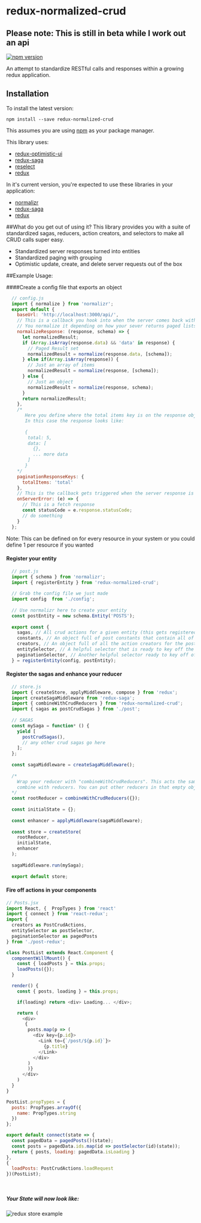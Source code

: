 # redux-normalized-crud

## Please note: This is still in beta while I work out an api

[![npm version](https://img.shields.io/npm/v/redux-normalized-crud.svg)](https://www.npmjs.com/package/redux-normalized-crud)

An attempt to standardize RESTful calls and responses within a growing redux application. 

## Installation

To install the latest version:

```
npm install --save redux-normalized-crud
```

This assumes you are using [npm](https://www.npmjs.com/) as your package manager.  

This library uses: 
* [redux-optimistic-ui](https://github.com/mattkrick/redux-optimistic-ui)
* [redux-saga](https://github.com/redux-saga/redux-saga)
* [reselect](https://github.com/reactjs/reselect)
* [redux](https://github.com/reactjs/redux)

In it's current version, you're expected to use these libraries in your application:
* [normalizr](https://github.com/paularmstrong/normalizr)
* [redux-saga](https://github.com/redux-saga/redux-saga)
* [redux](https://github.com/reactjs/redux)


##What do you get out of using it?
This library provides you with a suite of standardized sagas, reducers, action creators, and selectors to make all CRUD calls super easy.
* Standardized server responses turned into entities
* Standardized paging with grouping
* Optimistic update, create, and delete server requests out of the box

##Example Usage:

####Create a config file that exports an object

~~~~javascript
  // config.js
  import { normalize } from 'normalizr';
  export default {
    baseUrl: 'http://localhost:3000/api/',
    // This is a callback you hook into when the server comes back with an OK (Status 200) response
    // You normalize it depending on how your sever returns paged lists, or resources
    normalizeResponse: (response, schema) => {
      let normalizedResult;
      if (Array.isArray(response.data) && 'data' in response) {
        // Paged Result set
        normalizedResult = normalize(response.data, [schema]);
      } else if(Array.isArray(response)) {
        // Just an array of items
        normalizedResult = normalize(response, [schema]);
      } else {
        // Just an object
        normalizedResult = normalize(response, schema);
      }
      return normalizedResult;
    },
    /*
       Here you define where the total items key is on the response object
       In this case the response looks like:
       
       {
        total: 5,
        data: [
          {},
          ... more data
        ]
       }
    */
    paginationResponseKeys: {
      totalItems: 'total'
    },
    // This is the callback gets triggered when the server response is not Ok 
    onServerError: (e) => {
      // This is a fetch response
      const statusCode = e.response.statusCode;
      // do something
    }
  };
~~~~ 
Note: This can be defined on for every resource in your system or you could define 1 per resource if you wanted

#### Register your entity
~~~javascript
  // post.js
  import { schema } from 'normalizr';
  import { registerEntity } from 'redux-normalized-crud';
  
  // Grab the config file we just made
  import config  from './config';
  
  // Use normalizr here to create your entity
  const postEntity = new schema.Entity('POSTS');
  
  export const {
    sagas, // All crud actions for a given entity (this gets registered with your redux-saga)
    constants, // An object full of post constants that contain all of the crud actions
    creators, // An object full of all the action creators for the post entity
    entitySelector, // A helpful selector that is ready to key off the post entities
    paginationSelector, // Another helpful selector ready to key off of your defined paged lists
  } = registerEntity(config, postEntity);
~~~

#### Register the sagas and enhance your reducer
~~~javascript
  // store.js
  import { createStore, applyMiddleware, compose } from 'redux';
  import createSagaMiddleware from 'redux-saga';
  import { combineWithCrudReducers } from 'redux-normalized-crud';
  import { sagas as postCrudSagas } from './post';
  
  // SAGAS
  const mySaga = function* () {
    yield [
      postCrudSagas(),
      // any other crud sagas go here
    ];
  };
  
  const sagaMiddleware = createSagaMiddleware();
  
  /*
    Wrap your reducer with "combineWithCrudReducers". This acts the same as
    combine with reducers. You can put other reducers in that empty object.
  */
  const rootReducer = combineWithCrudReducers({});
  
  const initialState = {};
  
  const enhancer = applyMiddleware(sagaMiddleware);
  
  const store = createStore(
    rootReducer,
    initialState,
    enhancer
  );
  
  sagaMiddleware.run(mySaga);
  
  export default store;
~~~

#### Fire off actions in your components

~~~javascript
// Posts.jsx
import React, {  PropTypes } from 'react'
import { connect } from 'react-redux';
import {
  creators as PostCrudActions,
  entitySelector as postSelector,
  paginationSelector as pagedPosts
} from './post-redux';

class PostList extends React.Component {
  componentWillMount() {
    const { loadPosts } = this.props;
    loadPosts({});
  }

  render() {
    const { posts, loading } = this.props;

    if(loading) return <div> Loading... </div>;

    return (
      <div>
       {
        posts.map(p => (
          <div key={p.id}>
            <Link to={`/post/${p.id}`}>
              {p.title}
            </Link>
          </div>
        )
        )}
      </div>
    )
  }
}

PostList.propTypes = {
  posts: PropTypes.arrayOf({
    name: PropTypes.string
  })
};

export default connect(state => {
  const pagedData = pagedPosts()(state);
  const posts = pagedData.ids.map(id => postSelector(id)(state));
  return { posts, loading: pagedData.isLoading }
}, 
{
  loadPosts: PostCrudActions.loadRequest
})(PostList);

  
~~~

##### Your State will now look like:

![redux store example](http://i.imgur.com/f5IbOjM.png)
